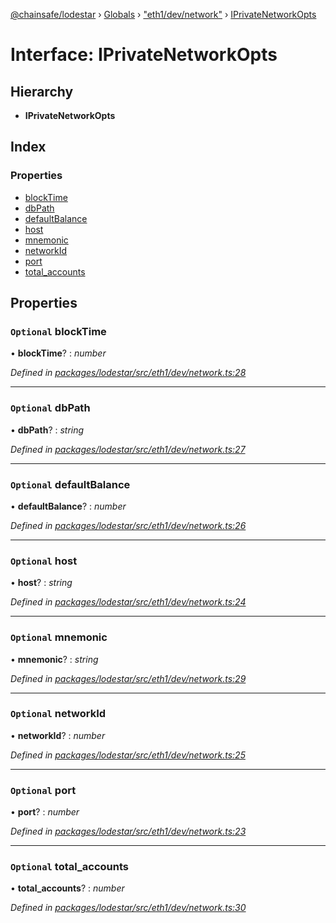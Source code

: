[@chainsafe/lodestar](../README.md) › [Globals](../globals.md) › ["eth1/dev/network"](../modules/_eth1_dev_network_.md) › [IPrivateNetworkOpts](_eth1_dev_network_.iprivatenetworkopts.md)

# Interface: IPrivateNetworkOpts

## Hierarchy

* **IPrivateNetworkOpts**

## Index

### Properties

* [blockTime](_eth1_dev_network_.iprivatenetworkopts.md#optional-blocktime)
* [dbPath](_eth1_dev_network_.iprivatenetworkopts.md#optional-dbpath)
* [defaultBalance](_eth1_dev_network_.iprivatenetworkopts.md#optional-defaultbalance)
* [host](_eth1_dev_network_.iprivatenetworkopts.md#optional-host)
* [mnemonic](_eth1_dev_network_.iprivatenetworkopts.md#optional-mnemonic)
* [networkId](_eth1_dev_network_.iprivatenetworkopts.md#optional-networkid)
* [port](_eth1_dev_network_.iprivatenetworkopts.md#optional-port)
* [total_accounts](_eth1_dev_network_.iprivatenetworkopts.md#optional-total_accounts)

## Properties

### `Optional` blockTime

• **blockTime**? : *number*

*Defined in [packages/lodestar/src/eth1/dev/network.ts:28](https://github.com/ChainSafe/lodestar/blob/a7b4c5ad0/packages/lodestar/src/eth1/dev/network.ts#L28)*

___

### `Optional` dbPath

• **dbPath**? : *string*

*Defined in [packages/lodestar/src/eth1/dev/network.ts:27](https://github.com/ChainSafe/lodestar/blob/a7b4c5ad0/packages/lodestar/src/eth1/dev/network.ts#L27)*

___

### `Optional` defaultBalance

• **defaultBalance**? : *number*

*Defined in [packages/lodestar/src/eth1/dev/network.ts:26](https://github.com/ChainSafe/lodestar/blob/a7b4c5ad0/packages/lodestar/src/eth1/dev/network.ts#L26)*

___

### `Optional` host

• **host**? : *string*

*Defined in [packages/lodestar/src/eth1/dev/network.ts:24](https://github.com/ChainSafe/lodestar/blob/a7b4c5ad0/packages/lodestar/src/eth1/dev/network.ts#L24)*

___

### `Optional` mnemonic

• **mnemonic**? : *string*

*Defined in [packages/lodestar/src/eth1/dev/network.ts:29](https://github.com/ChainSafe/lodestar/blob/a7b4c5ad0/packages/lodestar/src/eth1/dev/network.ts#L29)*

___

### `Optional` networkId

• **networkId**? : *number*

*Defined in [packages/lodestar/src/eth1/dev/network.ts:25](https://github.com/ChainSafe/lodestar/blob/a7b4c5ad0/packages/lodestar/src/eth1/dev/network.ts#L25)*

___

### `Optional` port

• **port**? : *number*

*Defined in [packages/lodestar/src/eth1/dev/network.ts:23](https://github.com/ChainSafe/lodestar/blob/a7b4c5ad0/packages/lodestar/src/eth1/dev/network.ts#L23)*

___

### `Optional` total_accounts

• **total_accounts**? : *number*

*Defined in [packages/lodestar/src/eth1/dev/network.ts:30](https://github.com/ChainSafe/lodestar/blob/a7b4c5ad0/packages/lodestar/src/eth1/dev/network.ts#L30)*
